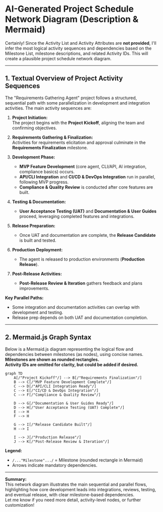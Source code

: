 # AI-Generated Project Schedule Network Diagram (Description & Mermaid)

Certainly! Since the Activity List and Activity Attributes are **not provided**, I'll infer the most logical activity sequences and dependencies based on the Milestone List, milestone descriptions, and related Activity IDs. This will create a plausible project schedule network diagram.

---

## 1. Textual Overview of Project Activity Sequences

The "Requirements Gathering Agent" project follows a structured, sequential path with some parallelization in development and integration activities. The main activity sequences are:

1. **Project Initiation:**  
   The project begins with the **Project Kickoff**, aligning the team and confirming objectives.

2. **Requirements Gathering & Finalization:**  
   Activities for requirements elicitation and approval culminate in the **Requirements Finalization** milestone.

3. **Development Phase:**  
   - **MVP Feature Development** (core agent, CLI/API, AI integration, compliance basics) occurs.
   - **API/CLI Integration** and **CI/CD & DevOps Integration** run in parallel, following MVP progress.
   - **Compliance & Quality Review** is conducted after core features are built.

4. **Testing & Documentation:**  
   - **User Acceptance Testing (UAT)** and **Documentation & User Guides** proceed, leveraging completed features and integrations.

5. **Release Preparation:**  
   - Once UAT and documentation are complete, the **Release Candidate** is built and tested.

6. **Production Deployment:**  
   - The agent is released to production environments (**Production Release**).

7. **Post-Release Activities:**  
   - **Post-Release Review & Iteration** gathers feedback and plans improvements.

**Key Parallel Paths:**  
- Some integration and documentation activities can overlap with development and testing.
- Release prep depends on both UAT and documentation completion.

---

## 2. Mermaid.js Graph Syntax

Below is a Mermaid.js diagram representing the logical flow and dependencies between milestones (as nodes), using concise names.  
**Milestones are shown as rounded rectangles.**  
**Activity IDs are omitted for clarity, but could be added if desired.**

```mermaid
graph TD
    A[/"Project Kickoff"/] --> B[/"Requirements Finalization"/]
    B --> C[/"MVP Feature Development Complete"/]
    C --> D[/"API/CLI Integration Ready"/]
    C --> E[/"CI/CD & DevOps Integration"/]
    C --> F[/"Compliance & Quality Review"/]

    D --> G[/"Documentation & User Guides Ready"/]
    D --> H[/"User Acceptance Testing (UAT) Complete"/]
    E --> H
    F --> H

    G --> I[/"Release Candidate Built"/]
    H --> I

    I --> J[/"Production Release"/]
    J --> K[/"Post-Release Review & Iteration"/]
```

**Legend:**
- `/..."Milestone".../` = Milestone (rounded rectangle in Mermaid)
- Arrows indicate mandatory dependencies.

---

**Summary:**  
This network diagram illustrates the main sequential and parallel flows, highlighting how core development leads into integrations, reviews, testing, and eventual release, with clear milestone-based dependencies.  
Let me know if you need more detail, activity-level nodes, or further customization!